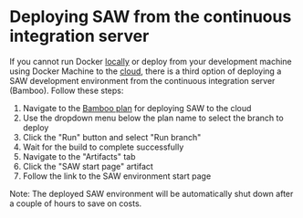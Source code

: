 # Deploying SAW from the continuous integration server

If you cannot run Docker [locally] or deploy from your development
machine using Docker Machine to the [cloud], there is a third option
of deploying a SAW development environment from the continuous
integration server (Bamboo).  Follow these steps:

1. Navigate to the [Bamboo plan] for deploying SAW to the cloud
2. Use the dropdown menu below the plan name to select the branch to
   deploy
3. Click the "Run" button and select "Run branch"
4. Wait for the build to complete successfully
5. Navigate to the "Artifacts" tab
6. Click the "SAW start page" artifact
7. Follow the link to the SAW environment start page

Note: The deployed SAW environment will be automatically shut down
after a couple of hours to save on costs.

[locally]: development.md
[cloud]: development-cloud.md
[Bamboo plan]: https://bamboo.synchronoss.net:8443/browse/BDA-SAWAD
